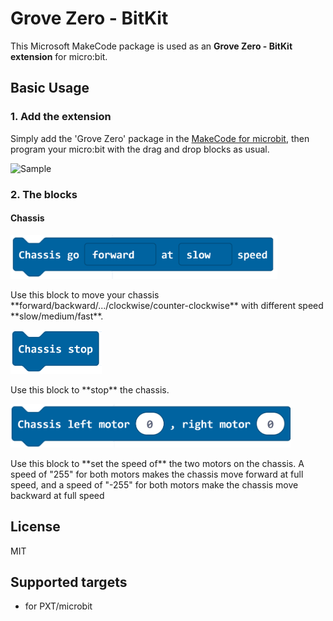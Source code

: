 # Grove Zero - BitKit

This Microsoft MakeCode package is used as an **Grove Zero - BitKit extension** for micro:bit.

## Basic Usage

### 1. Add the extension

Simply add the 'Grove Zero' package in the [MakeCode for microbit](https://makecode.microbit.org/), then program your micro:bit with the drag and drop blocks as usual.
<p align = "left">
    <img src="http://120.79.67.145/showdoc/Public/Uploads/2019-02-12/5c629067383ed.png" alt="Sample" width="300">
</p>

### 2. The blocks

#### Chassis

<p align = "left">
    <img src="https://github.com/MiroChao/image-gallery/blob/master/BitKit/chassis_move.png" height="70">
</p>
Use this block to move your chassis **forward/backward/.../clockwise/counter-clockwise** with different speed **slow/medium/fast**. 

<p align = "left">
    <img src="https://github.com/MiroChao/image-gallery/blob/master/BitKit/chassis_stop.png" height="70">
</p>
Use this block to **stop** the chassis. 

<p align = "left">
    <img src="https://github.com/MiroChao/image-gallery/blob/master/BitKit/chassis_set_motors.png" height="70">
</p>
Use this block to **set the speed of** the two motors on the chassis. A speed of "255" for both motors makes the chassis move forward at full speed, and a speed of "-255" for both motors make the chassis move backward at full speed

## License

MIT

## Supported targets

* for PXT/microbit
